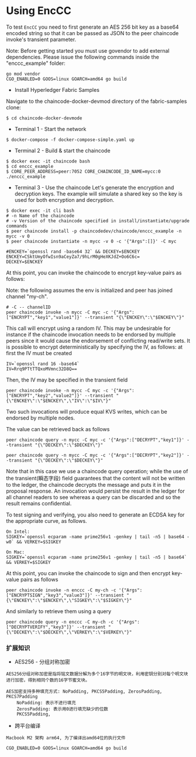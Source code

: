 # Using EncCC

To test `EncCC` you need to first generate an AES 256 bit key as a base64
encoded string so that it can be passed as JSON to the peer chaincode
invoke's transient parameter.

Note: Before getting started you must use govendor to add external dependencies.  Please issue the following commands inside the "enccc_example" folder:
```
go mod vendor
CGO_ENABLED=0 GOOS=linux GOARCH=amd64 go build
```

* Install Hyperledger Fabric Samples

Navigate to the chaincode-docker-devmod directory of the fabric-samples clone:

```
$ cd chaincode-docker-devmode
```

* Terminal 1 - Start the network

```
$ docker-compose -f docker-compose-simple.yaml up
```

* Terminal 2 - Build & start the chaincode

```
$ docker exec -it chaincode bash
$ cd enccc_example
$ CORE_PEER_ADDRESS=peer:7052 CORE_CHAINCODE_ID_NAME=mycc:0 ./enccc_example
```

* Terminal 3 - Use the chaincode
Let's generate the encryption and decryption keys.  The example will simulate a shared key so the key is used for both encryption and decryption.
```
$ docker exec -it cli bash
# -n Name of the chaincode
# -v Version of the chaincode specified in install/instantiate/upgrade commands
$ peer chaincode install -p chaincodedev/chaincode/enccc_example -n mycc -v 0
$ peer chaincode instantiate -n mycc -v 0 -c '{"Args":[]}' -C myc

#ENCKEY=`openssl rand -base64 32` && DECKEY=$ENCKEY
ENCKEY=CSktUmyOfwIsn9aCeyZa7/9hLrM0gHeXKJdZ+Oo6C6c=
DECKEY=$ENCKEY

```

At this point, you can invoke the chaincode to encrypt key-value pairs as
follows:

Note: the following assumes the env is initialized and peer has joined channel "my-ch".
```
# -C -- channelID
peer chaincode invoke -n mycc -C myc -c '{"Args":["ENCRYPT","key1","value1"]}' --transient "{\"ENCKEY\":\"$ENCKEY\"}"
```

This call will encrypt using a random IV. This may be undesirable for
instance if the chaincode invocation needs to be endorsed by multiple
peers since it would cause the endorsement of conflicting read/write sets.
It is possible to encrypt deterministically by specifying the IV, as
follows: at first the IV must be created

```
IV=`openssl rand 16 -base64`
IV=Rrq9PTtTTQxoMVmnc32D8Q==
```

Then, the IV may be specified in the transient field

```
peer chaincode invoke -n mycc -C myc -c '{"Args":["ENCRYPT","key2","value2"]}' --transient "{\"ENCKEY\":\"$ENCKEY\",\"IV\":\"$IV\"}"
```

Two such invocations will produce equal KVS writes, which can be endorsed by multiple nodes.

The value can be retrieved back as follows

```
peer chaincode query -n mycc -C myc -c '{"Args":["DECRYPT","key1"]}' --transient "{\"DECKEY\":\"$DECKEY\"}"
```
```
peer chaincode query -n mycc -C myc -c '{"Args":["DECRYPT","key2"]}' --transient "{\"DECKEY\":\"$DECKEY\"}"
```
Note that in this case we use a chaincode query operation; while the use of the
transient(瞬态字段) field guarantees that the content will not be written to the ledger,
the chaincode decrypts the message and puts it in the proposal response. An
invocation would persist the result in the ledger for all channel readers to
see whereas a query can be discarded and so the result remains confidential.

To test signing and verifying, you also need to generate an ECDSA key for the appropriate
curve, as follows.

```
On Intel:
SIGKEY=`openssl ecparam -name prime256v1 -genkey | tail -n5 | base64 -w0` && VERKEY=$SIGKEY

On Mac:
SIGKEY=`openssl ecparam -name prime256v1 -genkey | tail -n5 | base64` && VERKEY=$SIGKEY
```

At this point, you can invoke the chaincode to sign and then encrypt key-value
pairs as follows

```
peer chaincode invoke -n enccc -C my-ch -c '{"Args":["ENCRYPTSIGN","key3","value3"]}' --transient "{\"ENCKEY\":\"$ENCKEY\",\"SIGKEY\":\"$SIGKEY\"}"
```

And similarly to retrieve them using a query

```
peer chaincode query -n enccc -C my-ch -c '{"Args":["DECRYPTVERIFY","key3"]}' --transient "{\"DECKEY\":\"$DECKEY\",\"VERKEY\":\"$VERKEY\"}"
```


### 扩展知识

* AES256 - 分组对称加密
```
AES256分组对称加密是指将铭文数据分解为多个16字节的明文块，利用密钥分别对每个明文块进行加密，得到相同个数的16字节蜜文块。

AES加密支持多种填充方式: NoPadding, PKCS5Padding, ZerosPadding, PKCS7Padding
    NoPadding: 表示不进行填充
    ZerosPadding: 表示用0进行填充缺少的位数
    PKCS5Padding,
```

* 跨平台编译
```
Macbook M2 架构 arm64, 为了编译出amd64位的执行文件

CGO_ENABLED=0 GOOS=linux GOARCH=amd64 go build
```
